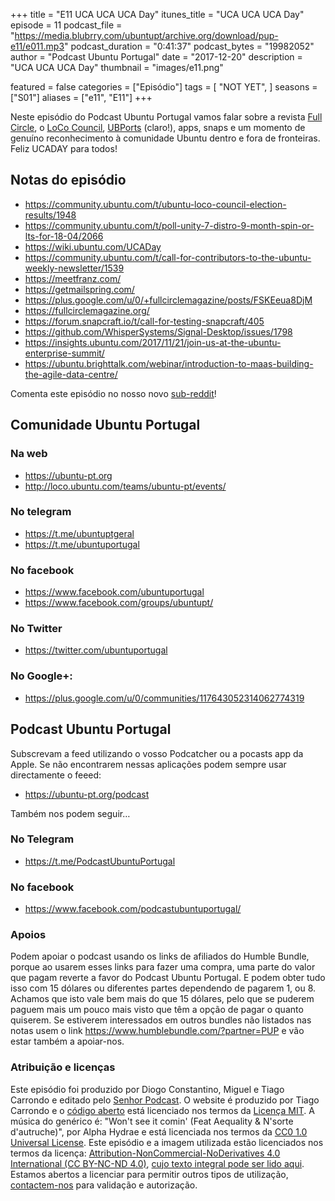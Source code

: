 +++
title = "E11 UCA UCA UCA Day"
itunes_title = "UCA UCA UCA Day"
episode = 11
podcast_file = "https://media.blubrry.com/ubuntupt/archive.org/download/pup-e11/e011.mp3"
podcast_duration = "0:41:37"
podcast_bytes = "19982052"
author = "Podcast Ubuntu Portugal"
date = "2017-12-20"
description = "UCA UCA UCA Day"
thumbnail = "images/e11.png"

featured = false
categories = ["Episódio"]
tags = [
  "NOT YET",
]
seasons = ["S01"]
aliases = ["e11", "E11"]
+++

Neste episódio do Podcast Ubuntu Portugal vamos falar sobre a revista [Full Circle](https://fullcirclemagazine.org), o [LoCo Council](https://wiki.ubuntu.com/LoCoCouncil), [UBPorts](https://ubports.com) (claro!), apps, snaps e um momento de genuíno reconhecimento à comunidade Ubuntu dentro e fora de fronteiras.
Feliz UCADAY para todos!

## Notas do episódio

* https://community.ubuntu.com/t/ubuntu-loco-council-election-results/1948
* https://community.ubuntu.com/t/poll-unity-7-distro-9-month-spin-or-lts-for-18-04/2066
* https://wiki.ubuntu.com/UCADay
* https://community.ubuntu.com/t/call-for-contributors-to-the-ubuntu-weekly-newsletter/1539
* https://meetfranz.com/
* https://getmailspring.com/
* https://plus.google.com/u/0/+fullcirclemagazine/posts/FSKEeua8DjM
* https://fullcirclemagazine.org/
* https://forum.snapcraft.io/t/call-for-testing-snapcraft/405
* https://github.com/WhisperSystems/Signal-Desktop/issues/1798
* https://insights.ubuntu.com/2017/11/21/join-us-at-the-ubuntu-enterprise-summit/
* https://ubuntu.brighttalk.com/webinar/introduction-to-maas-building-the-agile-data-centre/

Comenta este episódio no nosso novo [sub-reddit](https://www.reddit.com/r/PodcastUbuntuPortugal/)!

## Comunidade Ubuntu Portugal

### Na web
* https://ubuntu-pt.org
* http://loco.ubuntu.com/teams/ubuntu-pt/events/

### No telegram
* https://t.me/ubuntuptgeral
* https://t.me/ubuntuportugal

### No facebook
* https://www.facebook.com/ubuntuportugal
* https://www.facebook.com/groups/ubuntupt/

### No Twitter
* https://twitter.com/ubuntuportugal

### No Google+:
* https://plus.google.com/u/0/communities/117643052314062774319

## Podcast Ubuntu Portugal
Subscrevam a feed utilizando o vosso Podcatcher ou a pocasts app da Apple.
Se não encontrarem nessas aplicações podem sempre usar directamente o feeed:
* https://ubuntu-pt.org/podcast

Também nos podem seguir…

### No Telegram
* https://t.me/PodcastUbuntuPortugal

### No facebook
* https://www.facebook.com/podcastubuntuportugal/


### Apoios
Podem apoiar o podcast usando os links de afiliados do Humble Bundle, porque ao usarem esses links para fazer uma compra, uma parte do valor que pagam reverte a favor do Podcast Ubuntu Portugal.
E podem obter tudo isso com 15 dólares ou diferentes partes dependendo de pagarem 1, ou 8.
Achamos que isto vale bem mais do que 15 dólares, pelo que se puderem paguem mais um pouco mais visto que têm a opção de pagar o quanto quiserem.
Se estiverem interessados em outros bundles não listados nas notas usem o link https://www.humblebundle.com/?partner=PUP e vão estar também a apoiar-nos.

### Atribuição e licenças
Este episódio foi produzido por Diogo Constantino, Miguel e Tiago Carrondo e editado pelo [Senhor Podcast](https://senhorpodcast.pt/).
O website é produzido por Tiago Carrondo e o [código aberto](https://gitlab.com/podcastubuntuportugal/website) está licenciado nos termos da [Licença MIT](https://gitlab.com/podcastubuntuportugal/website/main/LICENSE).
A música do genérico é: "Won't see it comin' (Feat Aequality & N'sorte d'autruche)", por Alpha Hydrae e está licenciada nos termos da [CC0 1.0 Universal License](https://creativecommons.org/publicdomain/zero/1.0/).
Este episódio e a imagem utilizada estão licenciados nos termos da licença: [Attribution-NonCommercial-NoDerivatives 4.0 International (CC BY-NC-ND 4.0)](https://creativecommons.org/licenses/by-nc-nd/4.0/), [cujo texto integral pode ser lido aqui](https://creativecommons.org/licenses/by-nc-nd/4.0/legalcode). Estamos abertos a licenciar para permitir outros tipos de utilização, [contactem-nos](https://podcastubuntuportugal.org/contactos) para validação e autorização.


